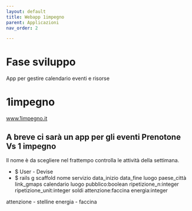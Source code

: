 ```yaml
---
layout: default
title: Webapp 1impegno
parent: Applicazioni
nav_order: 2

---
```

 
# Fase sviluppo

App per gestire calendario  eventi e risorse

# 1impegno

www.1impegno.it



## A breve ci sarà un app per gli eventi Prenotone Vs 1 impegno

Il nome è da scegliere nel frattempo controlla le attività della settimana.



- $ User - Devise
- $ rails g scaffold nome servizio data_inizio data_fine luogo paese_città link_gmaps calendario luogo pubblico:boolean ripetizione_n:integer ripetizione_unit:integer soldi attenzione:faccina energia:integer 

attenzione - stelline
energia - faccina 



